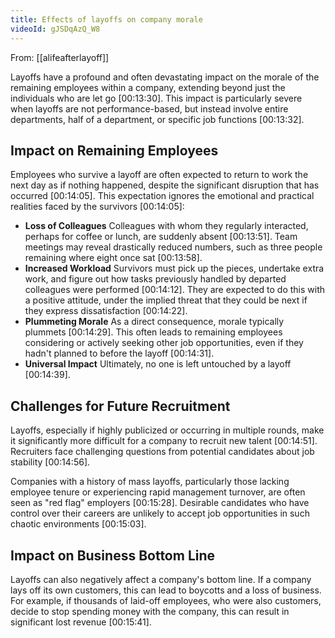```yaml
---
title: Effects of layoffs on company morale
videoId: gJSDqAzQ_W8
---
```


From: [[alifeafterlayoff]] <br/> 

Layoffs have a profound and often devastating impact on the morale of the remaining employees within a company, extending beyond just the individuals who are let go <a class="yt-timestamp" data-t="00:13:30">[00:13:30]</a>. This impact is particularly severe when layoffs are not performance-based, but instead involve entire departments, half of a department, or specific job functions <a class="yt-timestamp" data-t="00:13:32">[00:13:32]</a>.

## Impact on Remaining Employees

Employees who survive a layoff are often expected to return to work the next day as if nothing happened, despite the significant disruption that has occurred <a class="yt-timestamp" data-t="00:14:05">[00:14:05]</a>. This expectation ignores the emotional and practical realities faced by the survivors <a class="yt-timestamp" data-t="00:14:05">[00:14:05]</a>:
*   **Loss of Colleagues** Colleagues with whom they regularly interacted, perhaps for coffee or lunch, are suddenly absent <a class="yt-timestamp" data-t="00:13:51">[00:13:51]</a>. Team meetings may reveal drastically reduced numbers, such as three people remaining where eight once sat <a class="yt-timestamp" data-t="00:13:58">[00:13:58]</a>.
*   **Increased Workload** Survivors must pick up the pieces, undertake extra work, and figure out how tasks previously handled by departed colleagues were performed <a class="yt-timestamp" data-t="00:14:12">[00:14:12]</a>. They are expected to do this with a positive attitude, under the implied threat that they could be next if they express dissatisfaction <a class="yt-timestamp" data-t="00:14:22">[00:14:22]</a>.
*   **Plummeting Morale** As a direct consequence, morale typically plummets <a class="yt-timestamp" data-t="00:14:29">[00:14:29]</a>. This often leads to remaining employees considering or actively seeking other job opportunities, even if they hadn't planned to before the layoff <a class="yt-timestamp" data-t="00:14:31">[00:14:31]</a>.
*   **Universal Impact** Ultimately, no one is left untouched by a layoff <a class="yt-timestamp" data-t="00:14:39">[00:14:39]</a>.

## Challenges for Future Recruitment

Layoffs, especially if highly publicized or occurring in multiple rounds, make it significantly more difficult for a company to recruit new talent <a class="yt-timestamp" data-t="00:14:51">[00:14:51]</a>. Recruiters face challenging questions from potential candidates about job stability <a class="yt-timestamp" data-t="00:14:56">[00:14:56]</a>.

Companies with a history of mass layoffs, particularly those lacking employee tenure or experiencing rapid management turnover, are often seen as "red flag" employers <a class="yt-timestamp" data-t="00:15:28">[00:15:28]</a>. Desirable candidates who have control over their careers are unlikely to accept job opportunities in such chaotic environments <a class="yt-timestamp" data-t="00:15:03">[00:15:03]</a>.

## Impact on Business Bottom Line

Layoffs can also negatively affect a company's bottom line. If a company lays off its own customers, this can lead to boycotts and a loss of business. For example, if thousands of laid-off employees, who were also customers, decide to stop spending money with the company, this can result in significant lost revenue <a class="yt-timestamp" data-t="00:15:41">[00:15:41]</a>.